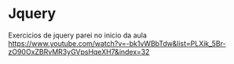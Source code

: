 # Jquery
Exercicios de jquery
parei no inicio da aula 
https://www.youtube.com/watch?v=-bk1vWBbTdw&list=PLXik_5Br-zO90OxZBRvMR3yGVpsHqeXH7&index=32